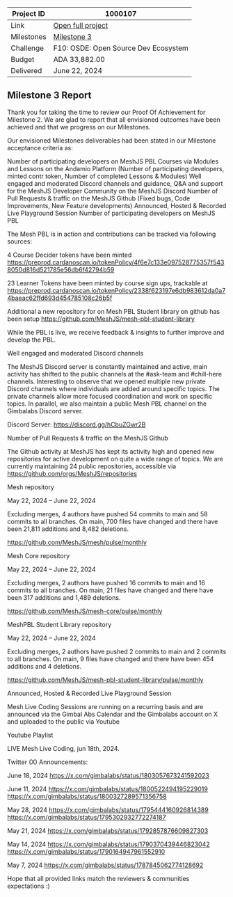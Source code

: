 |Project ID|1000107|
|-----------|-------------|
|Link|[Open full project](https://projectcatalyst.io/funds/10/f10-osde-open-source-dev-ecosystem/meshjs-sdk-operations-supporting-open-source-library-development-developer-resources-and-builder-community)|
|Milestones|[Milestone 3](https://milestones.projectcatalyst.io/projects/1000107/milestones/3)
|Challenge|F10: OSDE: Open Source Dev Ecosystem|
|Budget|ADA 33,882.00|
|Delivered|	June 22, 2024|

## Milestone 3 Report

Thank you for taking the time to review our Proof Of Achievement for Milestone 2. We are glad to report that all envisioned outcomes have been achieved and that we progress on our Milestones. 

Our envisioned Milestones deliverables had been stated in our Milestone acceptance criteria as:

Number of participating developers on MeshJS PBL Courses via Modules and Lessons on the Andamio Platform (Number of participating developers, minted contr token, Number of completed Lessons & Modules)
Well engaged and moderated Discord channels and guidance, Q&A and support for the MeshJS Developer Community on the MeshJS Discord
Number of Pull Requests & traffic on the MeshJS Github (Fixed bugs, Code Improvements, New Feature developments)
Announced, Hosted & Recorded Live Playground Session
Number of participating developers on MeshJS PBL

The Mesh PBL is in action and contributions can be tracked via following sources:

4 Course Decider tokens have been minted
https://preprod.cardanoscan.io/tokenPolicy/4f6e7c133e097528775357f5438050d816d521785e56db6f42794b59 

23 Learner Tokens have been minted by course sign ups, trackable at https://preprod.cardanoscan.io/tokenPolicy/2338f623197e6db983612da0a74baeac62ffd693d454785108c26b5f 

Additional a new repository for on Mesh PBL Student library on github has been setup https://github.com/MeshJS/mesh-pbl-student-library 

While the PBL is live, we receive feedback & insights to further improve and develop the PBL. 

Well engaged and moderated Discord channels

The MeshJS Discord server is constantly maintained and active, main activity has shifted to the public channels at the #ask-team and #chill-here channels. Interesting to observe that we opened multiple new private Discord channels where individuals are added around specific topics. The private channels allow more focused coordination and work on specific topics. In parallel, we also maintain a public Mesh PBL channel on the Gimbalabs Discord server.

Discord Server: https://discord.gg/hCbuZGwr2B 

Number of Pull Requests & traffic on the MeshJS Github

The Github activity at MeshJS has kept its activity high and opened new repositories for active development on  quite a wide range of topics. We are currently maintaining 24 public repositories, accessible via https://github.com/orgs/MeshJS/repositories 

Mesh repository 

May 22, 2024 – June 22, 2024

Excluding merges, 4 authors have pushed 54 commits to main and 58 commits to all branches. On main, 700 files have changed and there have been 21,811 additions and 8,482 deletions.

https://github.com/MeshJS/mesh/pulse/monthly

Mesh Core repository

May 22, 2024 – June 22, 2024

Excluding merges, 2 authors have pushed 16 commits to main and 16 commits to all branches. On main, 21 files have changed and there have been 317 additions and 1,489 deletions.

https://github.com/MeshJS/mesh-core/pulse/monthly 

MeshPBL Student Library repository

May 22, 2024 – June 22, 2024

Excluding merges, 2 authors have pushed 2 commits to main and 2 commits to all branches. On main, 9 files have changed and there have been 454 additions and 4 deletions.

https://github.com/MeshJS/mesh-pbl-student-library/pulse/monthly 

Announced, Hosted & Recorded Live Playground Session

Mesh Live Coding Sessions are running on a recurring basis and are announced via the Gimbal Abs Calendar and the Gimbalabs account on X and uploaded to the public via Youtube

Youtube Playlist

LIVE Mesh Live Coding, jun 18th, 2024.

Twitter (X) Announcements:

June 18, 2024
https://x.com/gimbalabs/status/1803057673241592023 

June 11, 2024
https://x.com/gimbalabs/status/1800522494195229019 
https://x.com/gimbalabs/status/1800327289571356758 

May 28, 2024
https://x.com/gimbalabs/status/1795444160926814389 
https://x.com/gimbalabs/status/1795302932772274187 

May 21, 2024
https://x.com/gimbalabs/status/1792857876609827303 

May 14, 2024
https://x.com/gimbalabs/status/1790370439446823042 
https://x.com/gimbalabs/status/1790164947961552910 

May 7, 2024
https://x.com/gimbalabs/status/1787845062774128692 

Hope that all provided links match the reviewers & communities expectations :)

